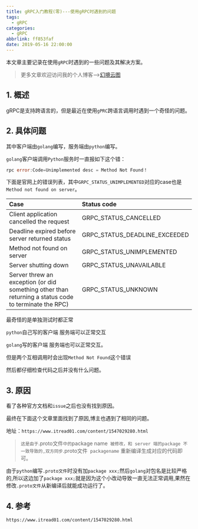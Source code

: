 ```yaml
---
title: gRPC入门教程(零)---使用gRPC时遇到的问题
tags:
  - gRPC
categories:
  - gRPC
abbrlink: ff853faf
date: 2019-05-16 22:00:00
---
```


本文章主要记录在使用`gRPC`时遇到的一些问题及其解决方案。

<!--more-->

> 更多文章欢迎访问我的个人博客-->[幻境云图](https://www.lixueduan.com/)

## 1. 概述

gRPC是支持跨语言的，但是最近在使用`gPRC`跨语言调用时遇到一个奇怪的问题。

## 2. 具体问题

其中客户端由`golang`编写，服务端由`python`编写。

`golang`客户端调用`Python`服务时一直报如下这个错：

```go
rpc error:Code=Unimplemented desc = Method Not Found！
```

下面是官网上的错误列表，其中`GRPC_STATUS_UNIMPLEMENTED`对应的case也是`Method not found on server`。

| Case                                                         | Status code                   |
| :----------------------------------------------------------- | :---------------------------- |
| Client application cancelled the request                     | GRPC_STATUS_CANCELLED         |
| Deadline expired before server returned status               | GRPC_STATUS_DEADLINE_EXCEEDED |
| Method not found on server                                   | GRPC_STATUS_UNIMPLEMENTED     |
| Server shutting down                                         | GRPC_STATUS_UNAVAILABLE       |
| Server threw an exception (or did something other than returning a status code to terminate the RPC) | GRPC_STATUS_UNKNOWN           |

最奇怪的是单独测试时都正常

`python`自己写的客户端 服务端可以正常交互

`golang`写的客户端 服务端也可以正常交互。

但是两个互相调用时会出现`Method Not Found`这个错误

然后都仔细检查代码之后并没有什么问题。

## 3. 原因

看了各种官方文档和`issue`之后也没有找到原因。

最终在下面这个文章里面找到了原因,博主也遇到了相同的问题。

地址：`https://www.itread01.com/content/1547029280.html`

>  `这是由于`.proto文件`中的`package name` 被修改，和 server 端的package 不一致导致的,双方同步`.proto文件` packagename` 重新编译生成对应的代码即可。

由于`python`编写`.proto文件`时没有加`package xxx;`然后`golang`对包名是比较严格的,所以这边加了`package xxx;`就是因为这个小改动导致一直无法正常调用,果然在修改`.proto文件`从新编译后就能成功运行了。

## 4. 参考

`https://www.itread01.com/content/1547029280.html`